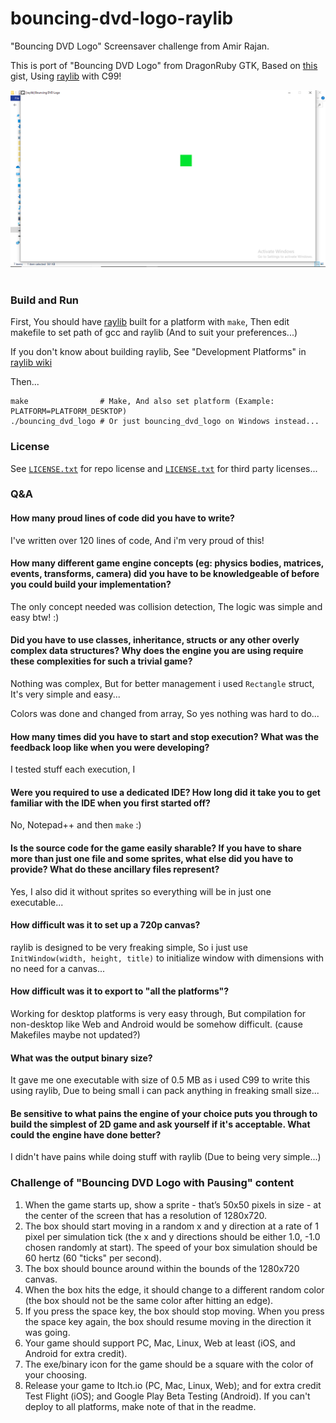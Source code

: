 # bouncing-dvd-logo-raylib

"Bouncing DVD Logo" Screensaver challenge from Amir Rajan.

This is port of "Bouncing DVD Logo" from DragonRuby GTK, Based on [this](https://gist.github.com/amirrajan/83c368bfc4f153abdfba995458d8943a) gist, Using [raylib](https://github.com/raysan5/raylib) with C99!

<img src="bouncing_dvd_logo.png"><br><br>

### Build and Run

First, You should have [raylib](https://github.com/raysan5/raylib) built for a platform with `make`, Then edit makefile to set path of gcc and raylib (And to suit your preferences...)

If you don't know about building raylib, See "Development Platforms" in [raylib wiki](https://github.com/raysan5/raylib/wiki)

Then...

```
make                # Make, And also set platform (Example: PLATFORM=PLATFORM_DESKTOP)
./bouncing_dvd_logo # Or just bouncing_dvd_logo on Windows instead...
```

### License

See [`LICENSE.txt`](https://github.com/Rabios/bouncing-dvd-logo-raylib/blob/master/LICENSE.txt) for repo license and [`LICENSE.txt`](https://github.com/Rabios/bouncing-dvd-logo-raylib/blob/master/LICENSE.txt) for third party licenses...

### Q&A

#### How many proud lines of code did you have to write?

I've written over 120 lines of code, And i'm very proud of this!

#### How many different game engine concepts (eg: physics bodies, matrices, events, transforms, camera) did you have to be knowledgeable of before you could build your implementation?

The only concept needed was collision detection, The logic was simple and easy btw! :)

#### Did you have to use classes, inheritance, structs or any other overly complex data structures? Why does the engine you are using require these complexities for such a trivial game?

Nothing was complex, But for better management i used `Rectangle` struct, It's very simple and easy...

Colors was done and changed from array, So yes nothing was hard to do...

#### How many times did you have to start and stop execution? What was the feedback loop like when you were developing?

I tested stuff each execution, I

#### Were you required to use a dedicated IDE? How long did it take you to get familiar with the IDE when you first started off?

No, Notepad++ and then `make` :)

#### Is the source code for the game easily sharable? If you have to share more than just one file and some sprites, what else did you have to provide? What do these ancillary files represent?

Yes, I also did it without sprites so everything will be in just one executable...

#### How difficult was it to set up a 720p canvas?

raylib is designed to be very freaking simple, So i just use `InitWindow(width, height, title)` to initialize window with dimensions with no need for a canvas...

#### How difficult was it to export to "all the platforms"?

Working for desktop platforms is very easy through, But compilation for non-desktop like Web and Android would be somehow difficult. (cause Makefiles maybe not updated?)

#### What was the output binary size?

It gave me one executable with size of 0.5 MB as i used C99 to write this using raylib, Due to being small i can pack anything in freaking small size...

#### Be sensitive to what pains the engine of your choice puts you through to build the simplest of 2D game and ask yourself if it's acceptable. What could the engine have done better?

I didn't have pains while doing stuff with raylib (Due to being very simple...)

### Challenge of "Bouncing DVD Logo with Pausing" content

1. When the game starts up, show a sprite - that’s 50x50 pixels in size - at the center of the screen that has a resolution of 1280x720.
2. The box should start moving in a random x and y direction at a rate of 1 pixel per simulation tick (the x and y directions should be either 1.0, -1.0 chosen randomly at start). The speed of your box simulation should be 60 hertz (60 "ticks" per second).
3. The box should bounce around within the bounds of the 1280x720 canvas.
4. When the box hits the edge, it should change to a different random color (the box should not be the same color after hitting an edge).
5. If you press the space key, the box should stop moving. When you press the space key again, the box should resume moving in the direction it was going.
6. Your game should support PC, Mac, Linux, Web at least (iOS, and Android for extra credit).
7. The exe/binary icon for the game should be a square with the color of your choosing.
8. Release your game to Itch.io (PC, Mac, Linux, Web); and for extra credit Test Flight (iOS); and Google Play Beta Testing (Android). If you can't deploy to all platforms, make note of that in the readme.
